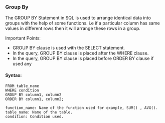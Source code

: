 ### Group By

The GROUP BY Statement in SQL is used to arrange identical data into groups with the help of some functions. i.e if a particular column has same values in different rows then it will arrange these rows in a group.

Important Points:
 
* GROUP BY clause is used with the SELECT statement.
* In the query, GROUP BY clause is placed after the WHERE clause.
* In the query, GROUP BY clause is placed before ORDER BY clause if used any
 
#### Syntax:
```SELECT column1, function_name(column2)
FROM table_name
WHERE condition
GROUP BY column1, column2
ORDER BY column1, column2;

function_name: Name of the function used for example, SUM() , AVG().
table_name: Name of the table.
condition: Condition used.
```

